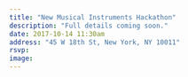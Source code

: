 ```yaml
---
title: "New Musical Instruments Hackathon"
description: "Full details coming soon."
date: 2017-10-14 11:30am
address: "45 W 18th St, New York, NY 10011"
rsvp:
image:
---
```

